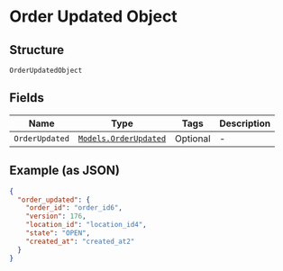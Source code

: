
# Order Updated Object

## Structure

`OrderUpdatedObject`

## Fields

| Name | Type | Tags | Description |
|  --- | --- | --- | --- |
| `OrderUpdated` | [`Models.OrderUpdated`](../../doc/models/order-updated.md) | Optional | - |

## Example (as JSON)

```json
{
  "order_updated": {
    "order_id": "order_id6",
    "version": 176,
    "location_id": "location_id4",
    "state": "OPEN",
    "created_at": "created_at2"
  }
}
```


